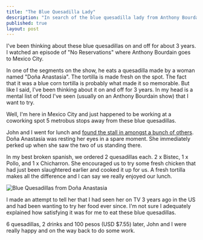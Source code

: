 ```yaml
---
title: "The Blue Quesadilla Lady"
description: "In search of the blue quesadilla lady from Anthony Bourdain's No Reservations"
published: true
layout: post
---
```

I've been thinking about these blue quesadillas on and off for about 3 years. I watched an episode of "No Reservations" where Anthony Bourdain goes to Mexico City. 

In one of the segments on the show, he eats a quesadilla made by a woman named "Doña Anastasia". The tortilla is made fresh on the spot. The fact that it was a blue corn tortilla is probably what made it so memorable. But like I said, I've been thinking about it on and off for 3 years. In my head is a mental list of food I've seen (usually on an Anthony Bourdain show) that I want to try. 

Well, I'm here in Mexico City and just happened to be working at a coworking spot 5 metrobus stops away from these blue quesadillas. 

John and I went for lunch and [found the stall in amongst a bunch of others](https://www.google.com/maps/@19.402597,-99.1685035,3a,75y,83.81h,75.69t/data=!3m4!1e1!3m2!1sVnEyNYswt7Qc-WlEEhT08A!2e0!6m1!1e1). Doña Anastasia was resting her eyes in a spare moment. She immediately perked up when she saw the two of us standing there. 

In my best broken spanish, we ordered 2 quesadillas each. 2 x Bistec, 1 x Pollo, and 1 x Chicharron. She encouraged us to try some fresh chicken that had just been slaughtered earlier and cooked it up for us. A fresh tortilla makes all the difference and I can say we really enjoyed our lunch. 

![Blue Quesadillas from Doña Anastasia](http://fast.customer.io/s/blue-tortilla-mexico-city.jpg)

I made an attempt to tell her that I had seen her on TV 3 years ago in the US and had been wanting to try her food ever since. I'm not sure I adequately explained how satisfying it was for me to eat these blue quesadillas.

6 quesadillas, 2 drinks and 100 pesos (USD $7.55) later, John and I were really happy and on the way back to do some work. 
